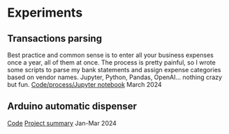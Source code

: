 # Experiments

## Transactions parsing
Best practice and common sense is to enter all your business expenses once a year, all of them at once. The process is pretty painful, so I wrote some scripts to parse my bank statements and assign expense categories based on vendor names. Jupyter, Python, Pandas, OpenAI... nothing crazy but fun.
[Code/process/Jupyter notebook](https://github.com/brovalex/public-experiments/blob/main/parse-transactions-for-expense-tracking.md)
March 2024

## Arduino automatic dispenser
[Code](https://github.com/brovalex/public-experiments/blob/main/arduino-automatic-dispenser.ino)
[Project summary](https://alex.brovk.in/work/programmatic-arduino-auger/)
Jan-Mar 2024
